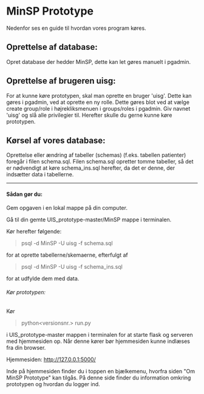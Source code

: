 # MinSP Prototype

Nedenfor ses en guide til hvordan vores program køres.

## Oprettelse af database:

Opret database der hedder MinSP, dette kan let gøres manuelt i pgadmin. 

## Oprettelse af brugeren uisg:

For at kunne køre prototypen, skal man oprette en bruger 'uisg'. Dette kan gøres i pgadmin, ved at oprette en ny rolle. Dette gøres blot ved at vælge create group/role i højrekliksmenuen i groups/roles i pgadmin. Giv navnet 'uisg' og slå alle privilegier til. Herefter skulle du gerne kunne køre prototypen.

##  Kørsel af vores database:

Oprettelse eller ændring af tabeller (schemas) (f.eks. tabellen patienter) foregår 
i filen schema.sql. Filen schema.sql opretter tomme tabeller, så det er nødvendigt 
at køre schema_ins.sql herefter, da det er denne, der indsætter data i tabellerne.

---
#### Sådan gør du:

Gem opgaven i en lokal mappe på din computer.

Gå til din gemte UIS_prototype-master/MinSP mappe i terminalen. 

Kør herefter følgende:

>psql -d MinSP -U uisg -f schema.sql 

for at oprette tabellerne/skemaerne, efterfulgt af 

>psql -d MinSP -U uisg -f schema_ins.sql 

for at udfylde dem med data.


###### Kør prototypen:

Kør 
>python\<versionsnr.> run.py

i UIS_prototype-master mappen i terminalen for at starte flask og serveren med hjemmesiden op.
Når denne kører bør hjemmesiden kunne indlæses fra din browser.

Hjemmesiden: 
http://127.0.0.1:5000/

Inde på hjemmesiden finder du i toppen en bjælkemenu, hvorfra siden "Om MinSP Prototype" kan tilgås. På denne side finder du information omkring prototypen og hvordan du logger ind.




